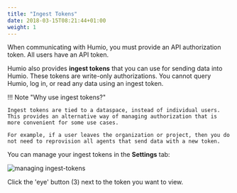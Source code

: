 ```yaml
---
title: "Ingest Tokens"
date: 2018-03-15T08:21:44+01:00
weight: 1
---
```


When communicating with Humio, you must provide an API authorization token. All users have an API token.

Humio also provides **ingest tokens** that you can use for sending data into Humio.
These tokens are write-only authorizations. You cannot query Humio, log in, or read any data using an ingest token.

!!! Note "Why use ingest tokens?"

    Ingest tokens are tied to a dataspace, instead of individual users. This provides an alternative way of managing authorization that is more convenient for some use cases.

    For example, if a user leaves the organization or project, then you do not need to reprovision all agents that send data with a new token.

You can manage your ingest tokens in the **Settings** tab:

![managing ingest-tokens](/images/ingest-tokens.png)

Click the 'eye' button (3) next to the token you want to view.